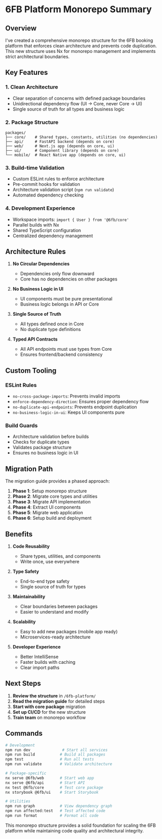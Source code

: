 # 6FB Platform Monorepo Summary

## Overview

I've created a comprehensive monorepo structure for the 6FB booking platform that enforces clean architecture and prevents code duplication. This new structure uses Nx for monorepo management and implements strict architectural boundaries.

## Key Features

### 1. **Clean Architecture**
- Clear separation of concerns with defined package boundaries
- Unidirectional dependency flow (UI → Core, never Core → UI)
- Single source of truth for all types and business logic

### 2. **Package Structure**
```
packages/
├── core/    # Shared types, constants, utilities (no dependencies)
├── api/     # FastAPI backend (depends on core)
├── web/     # Next.js app (depends on core, ui)
├── ui/      # Component library (depends on core)
└── mobile/  # React Native app (depends on core, ui)
```

### 3. **Build-time Validation**
- Custom ESLint rules to enforce architecture
- Pre-commit hooks for validation
- Architecture validation script (`npm run validate`)
- Automated dependency checking

### 4. **Development Experience**
- Workspace imports: `import { User } from '@6fb/core'`
- Parallel builds with Nx
- Shared TypeScript configuration
- Centralized dependency management

## Architecture Rules

1. **No Circular Dependencies**
   - Dependencies only flow downward
   - Core has no dependencies on other packages

2. **No Business Logic in UI**
   - UI components must be pure presentational
   - Business logic belongs in API or Core

3. **Single Source of Truth**
   - All types defined once in Core
   - No duplicate type definitions

4. **Typed API Contracts**
   - All API endpoints must use types from Core
   - Ensures frontend/backend consistency

## Custom Tooling

### ESLint Rules
- `no-cross-package-imports`: Prevents invalid imports
- `enforce-dependency-direction`: Ensures proper dependency flow
- `no-duplicate-api-endpoints`: Prevents endpoint duplication
- `no-business-logic-in-ui`: Keeps UI components pure

### Build Guards
- Architecture validation before builds
- Checks for duplicate types
- Validates package structure
- Ensures no business logic in UI

## Migration Path

The migration guide provides a phased approach:
1. **Phase 1**: Setup monorepo structure
2. **Phase 2**: Migrate core types and utilities
3. **Phase 3**: Migrate API implementation
4. **Phase 4**: Extract UI components
5. **Phase 5**: Migrate web application
6. **Phase 6**: Setup build and deployment

## Benefits

1. **Code Reusability**
   - Share types, utilities, and components
   - Write once, use everywhere

2. **Type Safety**
   - End-to-end type safety
   - Single source of truth for types

3. **Maintainability**
   - Clear boundaries between packages
   - Easier to understand and modify

4. **Scalability**
   - Easy to add new packages (mobile app ready)
   - Microservices-ready architecture

5. **Developer Experience**
   - Better IntelliSense
   - Faster builds with caching
   - Clear import paths

## Next Steps

1. **Review the structure** in `/6fb-platform/`
2. **Read the migration guide** for detailed steps
3. **Start with core package** migration
4. **Set up CI/CD** for the new structure
5. **Train team** on monorepo workflow

## Commands

```bash
# Development
npm run dev              # Start all services
npm run build           # Build all packages
npm test                # Run all tests
npm run validate        # Validate architecture

# Package-specific
nx serve @6fb/web       # Start web app
nx serve @6fb/api       # Start API
nx test @6fb/core       # Test core package
nx storybook @6fb/ui    # Start Storybook

# Utilities
npm run graph           # View dependency graph
npm run affected:test   # Test affected code
npm run format          # Format all code
```

This monorepo structure provides a solid foundation for scaling the 6FB platform while maintaining code quality and architectural integrity.